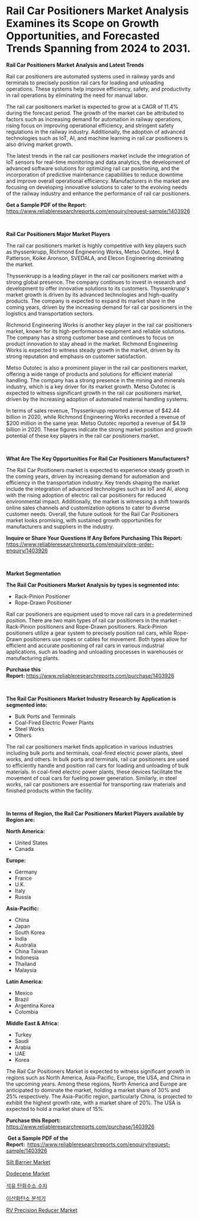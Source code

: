<p><h1>Rail Car Positioners Market Analysis Examines its Scope on Growth Opportunities, and Forecasted Trends Spanning from 2024 to 2031.</h1></p><p><strong>Rail Car Positioners Market Analysis and Latest Trends</strong></p>
<p><p>Rail car positioners are automated systems used in railway yards and terminals to precisely position rail cars for loading and unloading operations. These systems help improve efficiency, safety, and productivity in rail operations by eliminating the need for manual labor.</p><p>The rail car positioners market is expected to grow at a CAGR of 11.4% during the forecast period. The growth of the market can be attributed to factors such as increasing demand for automation in railway operations, rising focus on improving operational efficiency, and stringent safety regulations in the railway industry. Additionally, the adoption of advanced technologies such as IoT, AI, and machine learning in rail car positioners is also driving market growth.</p><p>The latest trends in the rail car positioners market include the integration of IoT sensors for real-time monitoring and data analytics, the development of advanced software solutions for optimizing rail car positioning, and the incorporation of predictive maintenance capabilities to reduce downtime and improve overall operational efficiency. Manufacturers in the market are focusing on developing innovative solutions to cater to the evolving needs of the railway industry and enhance the performance of rail car positioners.</p></p>
<p><strong>Get a Sample PDF of the Report:&nbsp;</strong> <a href="https://www.reliableresearchreports.com/enquiry/request-sample/1403926">https://www.reliableresearchreports.com/enquiry/request-sample/1403926</a></p>
<p>&nbsp;</p>
<p><strong>Rail Car Positioners Major Market Players</strong></p>
<p><p>The rail car positioners market is highly competitive with key players such as thyssenkrupp, Richmond Engineering Works, Metso Outotec, Heyl & Patterson, Koike Aronson, SVEDALA, and Elecon Engineering dominating the market.</p><p>Thyssenkrupp is a leading player in the rail car positioners market with a strong global presence. The company continues to invest in research and development to offer innovative solutions to its customers. Thyssenkrupp's market growth is driven by its advanced technologies and high-quality products. The company is expected to expand its market share in the coming years, driven by the increasing demand for rail car positioners in the logistics and transportation sectors.</p><p>Richmond Engineering Works is another key player in the rail car positioners market, known for its high-performance equipment and reliable solutions. The company has a strong customer base and continues to focus on product innovation to stay ahead in the market. Richmond Engineering Works is expected to witness steady growth in the market, driven by its strong reputation and emphasis on customer satisfaction.</p><p>Metso Outotec is also a prominent player in the rail car positioners market, offering a wide range of products and solutions for efficient material handling. The company has a strong presence in the mining and minerals industry, which is a key driver for its market growth. Metso Outotec is expected to witness significant growth in the rail car positioners market, driven by the increasing adoption of automated material handling systems.</p><p>In terms of sales revenue, Thyssenkrupp reported a revenue of $42.44 billion in 2020, while Richmond Engineering Works recorded a revenue of $200 million in the same year. Metso Outotec reported a revenue of $4.19 billion in 2020. These figures indicate the strong market position and growth potential of these key players in the rail car positioners market.</p></p>
<p>&nbsp;</p>
<p><strong>What Are The Key Opportunities For Rail Car Positioners Manufacturers?</strong></p>
<p><p>The Rail Car Positioners market is expected to experience steady growth in the coming years, driven by increasing demand for automation and efficiency in the transportation industry. Key trends shaping the market include the integration of advanced technologies such as IoT and AI, along with the rising adoption of electric rail car positioners for reduced environmental impact. Additionally, the market is witnessing a shift towards online sales channels and customization options to cater to diverse customer needs. Overall, the future outlook for the Rail Car Positioners market looks promising, with sustained growth opportunities for manufacturers and suppliers in the industry.</p></p>
<p><strong>Inquire or Share Your Questions If Any Before Purchasing This Report:</strong> <a href="https://www.reliableresearchreports.com/enquiry/pre-order-enquiry/1403926">https://www.reliableresearchreports.com/enquiry/pre-order-enquiry/1403926</a></p>
<p>&nbsp;</p>
<p><strong>Market Segmentation</strong></p>
<p><strong>The Rail Car Positioners Market Analysis by types is segmented into:</strong></p>
<p><ul><li>Rack-Pinion Positioner</li><li>Rope-Drawn Positioner</li></ul></p>
<p><p>Rail car positioners are equipment used to move rail cars in a predetermined position. There are two main types of rail car positioners in the market - Rack-Pinion positioners and Rope-Drawn positioners. Rack-Pinion positioners utilize a gear system to precisely position rail cars, while Rope-Drawn positioners use ropes or cables for movement. Both types allow for efficient and accurate positioning of rail cars in various industrial applications, such as loading and unloading processes in warehouses or manufacturing plants.</p></p>
<p><strong>Purchase this Report:&nbsp;</strong><a href="https://www.reliableresearchreports.com/purchase/1403926">https://www.reliableresearchreports.com/purchase/1403926</a></p>
<p>&nbsp;</p>
<p><strong>The Rail Car Positioners Market Industry Research by Application is segmented into:</strong></p>
<p><ul><li>Bulk Ports and Terminals</li><li>Coal-Fired Electric Power Plants</li><li>Steel Works</li><li>Others</li></ul></p>
<p><p>The rail car positioners market finds application in various industries including bulk ports and terminals, coal-fired electric power plants, steel works, and others. In bulk ports and terminals, rail car positioners are used to efficiently handle and position rail cars for loading and unloading of bulk materials. In coal-fired electric power plants, these devices facilitate the movement of coal cars for fueling power generation. Similarly, in steel works, rail car positioners are essential for transporting raw materials and finished products within the facility.</p></p>
<p>&nbsp;</p>
<p><strong>In terms of Region, the Rail Car Positioners Market Players available by Region are:</strong></p>
<p>
    <p> <strong> North America: </strong>
        <ul>
            <li>United States</li>
            <li>Canada</li>
        </ul>
        </p> 
    <p> <strong> Europe: </strong>
        <ul>
            <li>Germany</li>
            <li>France</li>
            <li>U.K.</li>
            <li>Italy</li>
            <li>Russia</li>
        </ul>
        </p> 
    <p> <strong> Asia-Pacific: </strong>
        <ul>
            <li>China</li>
            <li>Japan</li>
            <li>South Korea</li>
            <li>India</li>
            <li>Australia</li>
            <li>China Taiwan</li>
            <li>Indonesia</li>
            <li>Thailand</li>
            <li>Malaysia</li>
        </ul>
        </p> 
    <p> <strong> Latin America: </strong>
        <ul>
            <li>Mexico</li>
            <li>Brazil</li>
            <li>Argentina Korea</li>
            <li>Colombia</li>
        </ul>
        </p> 
    <p> <strong> Middle East & Africa: </strong>
        <ul>
            <li>Turkey</li>
            <li>Saudi</li>
            <li>Arabia</li>
            <li>UAE</li>
            <li>Korea</li>
        </ul>
    </p>
    </p>
<p><p>The Rail Car Positioners Market is expected to witness significant growth in regions such as North America, Asia-Pacific, Europe, the USA, and China in the upcoming years. Among these regions, North America and Europe are anticipated to dominate the market, holding a market share of 30% and 25% respectively. The Asia-Pacific region, particularly China, is projected to exhibit the highest growth rate, with a market share of 20%. The USA is expected to hold a market share of 15%.</p></p>
<p><strong>Purchase this Report: </strong><a href="https://www.reliableresearchreports.com/purchase/1403926">https://www.reliableresearchreports.com/purchase/1403926</a></p>
<p>&nbsp;<strong>Get a Sample PDF of the Report:&nbsp;&nbsp;</strong><a href="https://www.reliableresearchreports.com/enquiry/request-sample/1403926">https://www.reliableresearchreports.com/enquiry/request-sample/1403926</a></p>
<p><strong></strong></p>
<p><p><a href="https://view.publitas.com/reportprime-1/silt-barrier-market-offers-provide-insightful-data-for-the-time-period-from-2024-to-2031-and-also-provide-analysis-based-on-application-type-and-region/">Silt Barrier Market</a></p><p><a href="https://view.publitas.com/reportprime-1/dodecene-market-a-comprehensive-report-of-its-market-share-growth-trends-2024-2031/">Dodecene Market</a></p><p><a href="https://medium.com/@nenoworleyg3rknpg0vak2pcs/%EC%84%9D%EC%9C%A0-%ED%83%84%ED%99%94%EC%88%98%EC%86%8C-%EC%88%98%EC%A7%80-%EC%8B%9C%EC%9E%A5-%EC%A2%85%EB%A5%98-%EC%9D%91%EC%9A%A9-%EB%B0%8F-%EC%A7%80%EB%A6%AC%EC%97%90-%EB%94%B0%EB%A5%B8-%EC%B2%A0%EC%A0%91%ED%95%9C-%ED%8F%89%EA%B0%80-330df298859c">석유 탄화수소 수지</a></p><p><a href="https://medium.com/@biheemgalvinlouises6hokrh3h/%EC%9D%B4%EC%82%B0%ED%99%94%ED%83%84%EC%86%8C-%EB%B6%84%EC%84%9D%EA%B8%B0-%EC%8B%9C%EC%9E%A5-%EA%B7%9C%EB%AA%A8%EB%8A%94-%EC%84%B8%EA%B3%84-%EC%82%B0%EC%97%85%EC%97%90%EC%84%9C-%EC%B5%9C%EC%A0%81%EC%9D%98-%EB%A7%88%EC%BC%80%ED%8C%85-%EC%B1%84%EB%84%90%EC%9D%84-%EB%B3%B4%EC%97%AC%EC%A4%8D%EB%8B%88%EB%8B%A4-c1ff5ad855b9">이산화탄소 분석기</a></p><p><a href="https://issuu.com/reportprime-2/docs/rv-precision-reducer-market-size-2030.pptx">RV Precision Reducer Market</a></p></p>